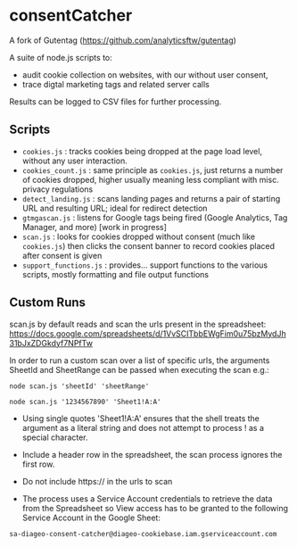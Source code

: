# consentCatcher
A fork of Gutentag (https://github.com/analyticsftw/gutentag)

A suite of node.js scripts to:

* audit cookie collection on websites, with our without user consent,
* trace digtal marketing tags and related server calls

Results can be logged to CSV files for further processing.

## Scripts
* `cookies.js` : tracks cookies being dropped at the page load level, without any user interaction.
* `cookies_count.js` : same principle as `cookies.js`, just returns a number of cookies dropped, higher usually meaning less compliant with misc. privacy regulations
* `detect_landing.js` : scans landing pages and returns a pair of starting URL and resulting URL; ideal for redirect detection
* `gtmgascan.js` : listens for Google tags being fired (Google Analytics, Tag Manager, and more) [work in progress]
* `scan.js` : looks for cookies dropped without consent (much like `cookies.js`) then clicks the consent banner to record cookies placed after consent is given
* `support_functions.js` : provides... support functions to the various scripts, mostly formatting and file output functions

## Custom Runs
scan.js by default reads and scan the urls present in the spreadsheet: https://docs.google.com/spreadsheets/d/1VvSCITbbEWgFim0u75bzMydJh31bJxZDGkdyf7NPfTw

In order to run a custom scan over a list of specific urls, the arguments SheetId and SheetRange can be passed when executing the scan e.g.:

``` node scan.js 'sheetId' 'sheetRange' ```

``` node scan.js '1234567890' 'Sheet1!A:A' ``` 

- Using single quotes 'Sheet1!A:A' ensures that the shell treats the argument as a literal string and does not attempt to process ! as a special character.
- Include a header row in the spreadsheet, the scan process ignores the first row.
- Do not include https:// in the urls to scan

- The process uses a Service Account credentials to retrieve the data from the Spreadsheet so View access has to be granted to the following Service Account in the Google Sheet:

```
sa-diageo-consent-catcher@diageo-cookiebase.iam.gserviceaccount.com
```
